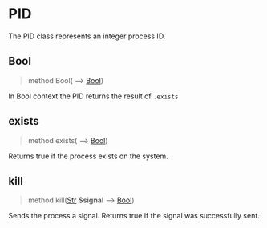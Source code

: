 # PID
 The PID class represents an integer process ID.
## Bool
>method Bool( ⟶ [Bool](./Bool.md))

 In Bool context the PID returns the result of `.exists`
## exists
>method exists( ⟶ [Bool](./Bool.md))

 Returns true if the process exists on the system.
## kill
>method kill([Str](./Str.md) **$signal** ⟶ [Bool](./Bool.md))

 Sends the process a signal. Returns true if the signal was successfully sent.
